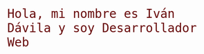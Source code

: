 <link rel="preconnect" href="https://fonts.googleapis.com">
<link rel="preconnect" href="https://fonts.gstatic.com" crossorigin>
<link href="https://fonts.googleapis.com/css2?family=Space+Mono:ital,wght@0,400;0,700;1,400;1,700&display=swap" rel="stylesheet">
   <h1 style="font-family: 'Space Mono', monospace; font-weight: 400; font-style: normal; color: rgb(104, 11, 11);">
        Hola, mi nombre es Iván Dávila y soy Desarrollador Web
    </h1>
